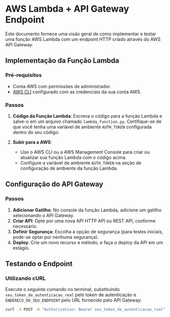 # AWS Lambda + API Gateway Endpoint

Este documento fornece uma visão geral de como implementar e testar uma função AWS Lambda com um endpoint HTTP criado através do AWS API Gateway.

## Implementação da Função Lambda

### Pré-requisitos

- Conta AWS com permissões de administrador.
- [AWS CLI](https://aws.amazon.com/cli/) configurado com as credenciais da sua conta AWS.

### Passos

1. **Código da Função Lambda**: Escreva o código para a função Lambda e salve-o em um arquivo chamado `lambda_function.py`. Certifique-se de que você tenha uma variável de ambiente `AUTH_TOKEN` configurada dentro do seu código:

2. **Subir para a AWS**:
    - Use o AWS CLI ou a AWS Management Console para criar ou atualizar sua função Lambda com o código acima.
    - Configure a variável de ambiente `AUTH_TOKEN` na seção de configuração de ambiente da função Lambda.

## Configuração do API Gateway

### Passos

1. **Adicionar Gatilho**: No console da função Lambda, adicione um gatilho selecionando o API Gateway.
2. **Criar API**: Opte por uma nova API HTTP API ou REST API, conforme necessário.
3. **Definir Segurança**: Escolha a opção de segurança (para testes iniciais, pode-se optar por nenhuma segurança).
4. **Deploy**: Crie um novo recurso e método, e faça o deploy da API em um estágio.

## Testando o Endpoint

### Utilizando cURL

Execute o seguinte comando no terminal, substituindo `seu_token_de_autenticacao_real` pelo token de autenticação e `ENDERECO_DO_SEU_ENDPOINT` pelo URL fornecido pelo API Gateway:

```sh
curl -X POST -H "Authorization: Bearer seu_token_de_autenticacao_real" -d '{ "chave": "valor" }' ENDERECO_DO_SEU_ENDPOINT
